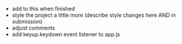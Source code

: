 - add to this when finished
- style the project a little more (describe style changes here AND in submission)
- adjust comments
- add keyup.keydown event listener to app.js